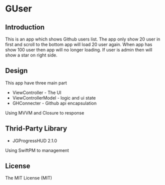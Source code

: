 #  GUser

## Introduction

This is an app  which  shows Github users list.
The app only show 20 user in first and scroll to the bottom app will load   20 user again.
When app has show 100 user then app will no longer loading.
If user is admin then will show a star on right side.


## Design

This app have three main part

- ViewController - The UI
- ViewControllerModel - logic and ui state
- GHConnecter - Github api encapsulation

Using MVVM and Closure to response 

## Thrid-Party Library

- JGProgressHUD 2.1.0

Using SwiftPM to management


## License

The MIT License (MIT)
